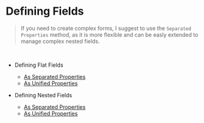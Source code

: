 # Defining Fields

> If you need to create complex forms, I suggest to use the `Separated Properties` method, as it is more flexible and can be easly extended to manage complex nested fields.

<br>

 * Defining Flat Fields
    * [As Separated Properties](defining-flat-fields/separated-properties.md)
    * [As Unified Properties](defining-flat-fields/unified-properties.md)


 * Defining Nested Fields
    * [As Separated Properties](defining-nested-fields/separated-properties.md)
    * [As Unified Properties](defining-nested-fields/unified-properties.md)

